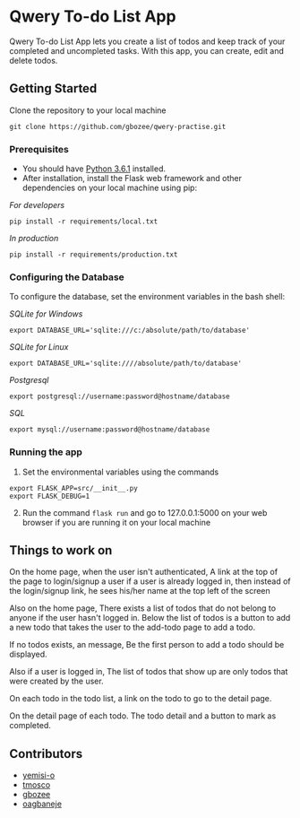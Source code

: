 # Qwery To-do List App
Qwery To-do List App lets you create a list of todos and keep track of your completed and uncompleted tasks. With this app, you can create, edit and delete todos. 

## Getting Started
Clone the repository to your local machine
```
git clone https://github.com/gbozee/qwery-practise.git
```
### Prerequisites

* You should have [Python 3.6.1](https://www.python.org/ftp/python/3.6.1/python-3.6.1.exe) installed.
* After installation, install the Flask web framework and other dependencies on your local machine using pip:

_For developers_
```
pip install -r requirements/local.txt
```
_In production_
```
pip install -r requirements/production.txt
```
### Configuring the Database
To configure the database, set the environment variables in the bash shell:

_SQLite for Windows_
```
export DATABASE_URL='sqlite:///c:/absolute/path/to/database'
```
_SQLite for Linux_
```
export DATABASE_URL='sqlite:////absolute/path/to/database'
```
_Postgresql_
```
export postgresql://username:password@hostname/database
```
_SQL_
```
export mysql://username:password@hostname/database
```
### Running the app
1. Set the environmental variables using the commands
```
export FLASK_APP=src/__init__.py
export FLASK_DEBUG=1
```
2. Run the command `flask run` and go to 127.0.0.1:5000 on your web browser if you are running it on your local machine

## Things to work on 
On the home page, when the user isn't authenticated, A link at the top of the page to login/signup a user
if a user is already logged in, then instead of the login/signup link, he sees his/her name at the top left of the screen

Also on the home page, There exists a list of todos that do not belong to anyone if the user hasn't logged in. Below the list of todos is a button to add a new todo that takes the user to the add-todo page to add a todo.

If no todos exists, an message, Be the first person to add a todo should be displayed.

Also if a user is logged in, The list of todos that show up are only todos that were created by the user. 

On each todo in the todo list, a link on the todo to go to the detail page.

On the detail page of each todo. The todo detail and a button to mark as completed.

## Contributors
* [yemisi-o](https://www.github.com/yemisi-o)
* [tmosco](https://www.github.com/tmosco)
* [gbozee](https://www.github.com/gbozee)
* [oagbaneje](https://www.github.com/oagbaneje)

